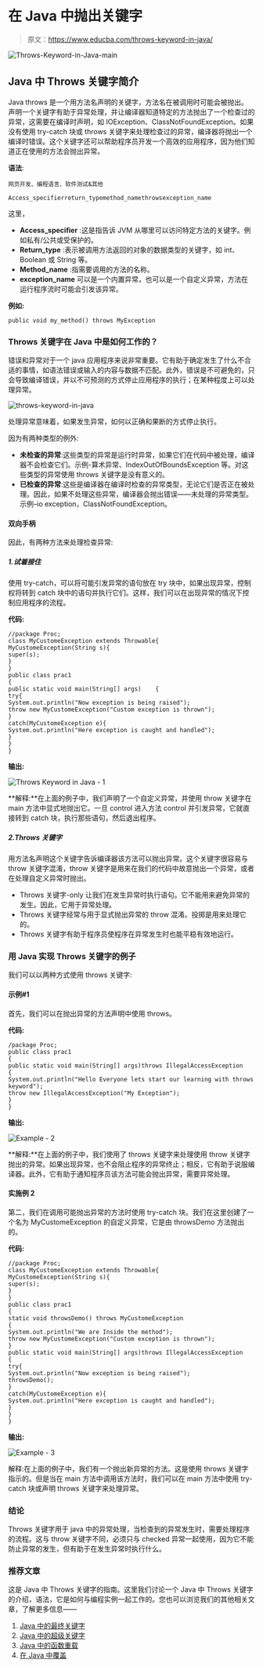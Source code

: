 # 在 Java 中抛出关键字

> 原文：<https://www.educba.com/throws-keyword-in-java/>

![Throws-Keyword-in-Java-main](img/65fab78798c654d33473a18d17586139.png)



## Java 中 Throws 关键字简介

Java throws 是一个用方法名声明的关键字，方法名在被调用时可能会被抛出。声明一个关键字有助于异常处理，并让编译器知道特定的方法抛出了一个检查过的异常，这需要在编译时声明，如 IOException、ClassNotFoundException。如果没有使用 try-catch 块或 throws 关键字来处理检查过的异常，编译器将抛出一个编译时错误。这个关键字还可以帮助程序员开发一个高效的应用程序，因为他们知道正在使用的方法会抛出异常。

**语法**:

<small>网页开发、编程语言、软件测试&其他</small>

```
Access_specifierreturn_typemethod_namethrowsexception_name
```

这里，

*   **Access_specifier** :这是指告诉 JVM 从哪里可以访问特定方法的关键字。例如私有/公共或受保护的。
*   **Return_type** :表示被调用方法返回的对象的数据类型的关键字，如 int、Boolean 或 String 等。
*   **Method_name** :指需要调用的方法的名称。
*   **exception_name** 可以是一个内置异常，也可以是一个自定义异常，方法在运行程序流时可能会引发该异常。

**例如:**

```
public void my_method() throws MyException
```

### Throws 关键字在 Java 中是如何工作的？

错误和异常对于一个 java 应用程序来说非常重要。它有助于确定发生了什么不合适的事情，如语法错误或输入的内容与数据不匹配。此外，错误是不可避免的，只会导致编译错误，并以不可预测的方式停止应用程序的执行；在某种程度上可以处理异常。

![throws-keyword-in-java](img/39cba3f673f42de94c9f141e5a363abe.png)



处理异常意味着，如果发生异常，如何以正确和果断的方式停止执行。

因为有两种类型的例外:

*   **未检查的异常**:这些类型的异常是运行时异常，如果它们在代码中被处理，编译器不会检查它们。示例-算术异常、IndexOutOfBoundsException 等。对这些类型的异常使用 throws 关键字是没有意义的。
*   **已检查的异常**:这些是编译器在编译时检查的异常类型，无论它们是否正在被处理。因此，如果不处理这些异常，编译器会抛出错误——未处理的异常类型。示例–io exception，ClassNotFoundException。

#### 双向手柄

因此，有两种方法来处理检查异常:

##### 1.试着接住

使用 try-catch，可以将可能引发异常的语句放在 try 块中，如果出现异常，控制权将转到 catch 块中的语句并执行它们。这样，我们可以在出现异常的情况下控制应用程序的流程。

**代码:**

```
//package Proc;
class MyCustomeException extends Throwable{
MyCustomeException(String s){
super(s);
}
}
public class prac1
{
public static void main(String[] args)    {
try{
System.out.println("Now exception is being raised");
throw new MyCustomeException("Custom exception is thrown");
}
catch(MyCustomeException e){
System.out.println("Here exception is caught and handled");
}
}
}
```

**输出:**

![Throws Keyword in Java - 1](img/7df79c4ac92a87be276d593101b7e48d.png)



**解释:**在上面的例子中，我们声明了一个自定义异常，并使用 throw 关键字在 main 方法中显式地抛出它。一旦 control 进入方法 control 并引发异常，它就直接转到 catch 块，执行那些语句，然后退出程序。

##### 2.Throws 关键字

用方法名声明这个关键字告诉编译器该方法可以抛出异常。这个关键字很容易与 throw 关键字混淆，throw 关键字是用来在我们的代码中故意抛出一个异常，或者在处理自定义异常时抛出。

*   Throws 关键字-only 让我们在发生异常时执行语句。它不能用来避免异常的发生。因此，它用于异常处理。
*   Throws 关键字经常与用于显式抛出异常的 throw 混淆。投掷是用来处理它的。
*   Throws 关键字有助于程序员使程序在异常发生时也能平稳有效地运行。

### 用 Java 实现 Throws 关键字的例子

我们可以以两种方式使用 throws 关键字:

#### 示例#1

首先，我们可以在抛出异常的方法声明中使用 throws。

**代码:**

```
/package Proc;
public class prac1
{
public static void main(String[] args)throws IllegalAccessException
{
System.out.println("Hello Everyone lets start our learning with throws keyword");
throw new IllegalAccessException("My Exception");
}
}
```

**输出:**

![Example - 2](img/8f260898c9a22aecc71e6d0dd32d7638.png)



**解释:**在上面的例子中，我们使用了 throws 关键字来处理使用 throw 关键字抛出的异常。如果出现异常，也不会阻止程序的异常终止；相反，它有助于说服编译器。此外，它有助于通知程序员该方法可能会抛出异常，需要异常处理。

#### 实施例 2

第二，我们在调用可能抛出异常的方法时使用 try-catch 块。我们在这里创建了一个名为 MyCustomeException 的自定义异常，它是由 throwsDemo 方法抛出的。

**代码:**

```
//package Proc;
class MyCustomeException extends Throwable{
MyCustomeException(String s){
super(s);
}
}
public class prac1
{
static void throwsDemo() throws MyCustomeException
{
System.out.println("We are Inside the method");
throw new MyCustomeException("Custom exception is thrown");
}
public static void main(String[] args)throws IllegalAccessException
{
try{
System.out.println("Now exception is being raised");
throwsDemo();
}
catch(MyCustomeException e){
System.out.println("Here exception is caught and handled");
}
}
}
```

**输出:**

![Example - 3](img/1e78cc2df9a488416a531ad4b3ee58c2.png)



解释:在上面的例子中，我们有一个抛出新异常的方法。这是使用 throws 关键字指示的。但是当在 main 方法中调用该方法时，我们可以在 main 方法中使用 try-catch 块或声明 throws 关键字来处理异常。

### 结论

Throws 关键字用于 java 中的异常处理，当检查到的异常发生时，需要处理程序的流程。这与 throw 关键字不同，必须只与 checked 异常一起使用，因为它不能防止异常的发生，但有助于在发生异常时执行什么。

### 推荐文章

这是 Java 中 Throws 关键字的指南。这里我们讨论一个 Java 中 Throws 关键字的介绍，语法，它是如何与编程实例一起工作的。您也可以浏览我们的其他相关文章，了解更多信息——

1.  [Java 中的最终关键字](https://www.educba.com/final-keyword-in-java/?source=leftnav)
2.  [Java 中的超级关键字](https://www.educba.com/super-keyword-in-java/?source=leftnav)
3.  [Java 中的函数重载](https://www.educba.com/function-overloading-in-java/?source=leftnav)
4.  [在 Java 中覆盖](https://www.educba.com/overriding-in-java/?source=leftnav)





